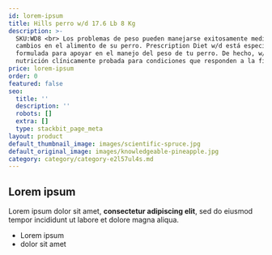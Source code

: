 ```yaml
---
id: lorem-ipsum
title: Hills perro w/d 17.6 Lb 8 Kg
description: >-
  SKU:WD8 <br> Los problemas de peso pueden manejarse exitosamente mediante
  cambios en el alimento de su perro. Prescription Diet w/d está especialmente
  formulada para apoyar en el manejo del peso de tu perro. De hecho, w/d es
  nutrición clínicamente probada para condiciones que responden a la fibra.
price: lorem-ipsum
order: 0
featured: false
seo:
  title: ''
  description: ''
  robots: []
  extra: []
  type: stackbit_page_meta
layout: product
default_thumbnail_image: images/scientific-spruce.jpg
default_original_image: images/knowledgeable-pineapple.jpg
category: category/category-e2l57ul4s.md
---
```

## Lorem ipsum

Lorem ipsum dolor sit amet, **consectetur adipiscing elit**, sed do eiusmod tempor incididunt ut labore et dolore magna aliqua.

- Lorem ipsum
- dolor sit amet